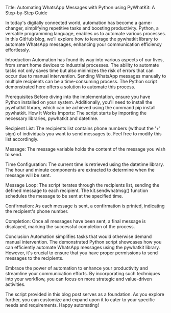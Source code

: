 Title: Automating WhatsApp Messages with Python using PyWhatKit: A Step-by-Step Guide

In today's digitally connected world, automation has become a game-changer, simplifying repetitive tasks and boosting productivity. Python, a versatile programming language, enables us to automate various processes. In this GitHub blog, we'll explore how to leverage the pywhatkit library to automate WhatsApp messages, enhancing your communication efficiency effortlessly.

Introduction
Automation has found its way into various aspects of our lives, from smart home devices to industrial processes. The ability to automate tasks not only saves time but also minimizes the risk of errors that can occur due to manual intervention. Sending WhatsApp messages manually to multiple recipients can be a time-consuming process. The Python script demonstrated here offers a solution to automate this process.

Prerequisites
Before diving into the implementation, ensure you have Python installed on your system. Additionally, you'll need to install the pywhatkit library, which can be achieved using the command pip install pywhatkit.
How It Works
Imports: The script starts by importing the necessary libraries, pywhatkit and datetime.

Recipient List: The recipients list contains phone numbers (without the '+' sign) of individuals you want to send messages to. Feel free to modify this list accordingly.

Message: The message variable holds the content of the message you wish to send.

Time Configuration: The current time is retrieved using the datetime library. The hour and minute components are extracted to determine when the message will be sent.

Message Loop: The script iterates through the recipients list, sending the defined message to each recipient. The kit.sendwhatmsg() function schedules the message to be sent at the specified time.

Confirmation: As each message is sent, a confirmation is printed, indicating the recipient's phone number.

Completion: Once all messages have been sent, a final message is displayed, marking the successful completion of the process.

Conclusion
Automation simplifies tasks that would otherwise demand manual intervention. The demonstrated Python script showcases how you can efficiently automate WhatsApp messages using the pywhatkit library. However, it's crucial to ensure that you have proper permissions to send messages to the recipients.

Embrace the power of automation to enhance your productivity and streamline your communication efforts. By incorporating such techniques into your workflow, you can focus on more strategic and value-driven activities.

The script provided in this blog post serves as a foundation. As you explore further, you can customize and expand upon it to cater to your specific needs and requirements. Happy automating!
